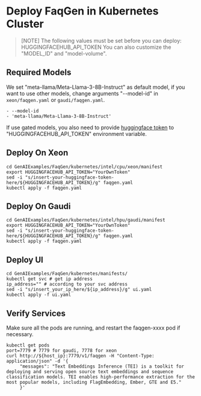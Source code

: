 # Deploy FaqGen in Kubernetes Cluster

> [NOTE]
> The following values must be set before you can deploy:
> HUGGINGFACEHUB_API_TOKEN
> You can also customize the "MODEL_ID" and "model-volume". 

## Required Models
We set "meta-llama/Meta-Llama-3-8B-Instruct" as default model, if you want to use other models, change arguments "--model-id" in `xeon/faqgen.yaml` or `gaudi/faqgen.yaml`.
```
- --model-id
- 'meta-llama/Meta-Llama-3-8B-Instruct'
```

If use gated models, you also need to provide [huggingface token](https://huggingface.co/docs/hub/security-tokens) to "HUGGINGFACEHUB_API_TOKEN" environment variable.

## Deploy On Xeon

```
cd GenAIExamples/FaqGen/kubernetes/intel/cpu/xeon/manifest
export HUGGINGFACEHUB_API_TOKEN="YourOwnToken"
sed -i "s/insert-your-huggingface-token-here/${HUGGINGFACEHUB_API_TOKEN}/g" faqgen.yaml
kubectl apply -f faqgen.yaml
```

## Deploy On Gaudi

```
cd GenAIExamples/FaqGen/kubernetes/intel/hpu/gaudi/manifest
export HUGGINGFACEHUB_API_TOKEN="YourOwnToken"
sed -i "s/insert-your-huggingface-token-here/${HUGGINGFACEHUB_API_TOKEN}/g" faqgen.yaml
kubectl apply -f faqgen.yaml
```

## Deploy UI

```
cd GenAIExamples/FaqGen/kubernetes/manifests/
kubectl get svc # get ip address
ip_address="" # according to your svc address
sed -i "s/insert_your_ip_here/${ip_address}/g" ui.yaml
kubectl apply -f ui.yaml
```

## Verify Services

Make sure all the pods are running, and restart the faqgen-xxxx pod if necessary.

```
kubectl get pods
port=7779 # 7779 for gaudi, 7778 for xeon
curl http://${host_ip}:7779/v1/faqgen -H "Content-Type: application/json" -d '{
     "messages": "Text Embeddings Inference (TEI) is a toolkit for deploying and serving open source text embeddings and sequence classification models. TEI enables high-performance extraction for the most popular models, including FlagEmbedding, Ember, GTE and E5."
     }'
```
